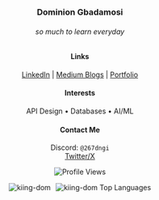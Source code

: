 <div align="center">

  <h3>Dominion Gbadamosi</h3>
  <h6>so much to learn everyday</h6>


  <!-- Links -->
  <h4>Links</h4>
  <p>
    <a href="https://www.linkedin.com/dominion-gbadamosi" target="_blank">LinkedIn</a> | 
    <a href="https://medium.com/@dngi267" target="_blank">Medium Blogs</a> | 
    <a href="https://dominion-gbadamosi.xyz/" target="_blank">Portfolio</a>
  </p>

  <!-- Interests -->
  <h4>Interests</h4>
  <p>API Design • Databases • AI/ML</p>

  <!-- Contact Me -->
  <h4>Contact Me</h4>
  <p>
    Discord: <code>@267dngi</code> <br />
    <a href="https://www.x.com/_dngi" target="_blank">Twitter/X</a>
  </p>
  
  <!-- Profile Views Badge -->
  <p>
    <img src="https://komarev.com/ghpvc/?username=kiing-dom&color=000000" alt="Profile Views" />
  </p>

  <!-- GitHub Stats -->
  <div style="display: flex; justify-content: center; gap: 10px; flex-wrap: wrap;">
    <img src="https://github-readme-stats.vercel.app/api?username=kiing-dom&show_icons=true&rank_icon=github&locale=en&theme=dracula&hide_title=true&hide_rank=true&card_width=300" alt="kiing-dom" />
    <img src="https://github-readme-stats.vercel.app/api/top-langs/?username=kiing-dom&layout=compact&hide_border=true&langs_count=6&show_icons=true&hide=Jupyter%20Notebook,HTML,CSS&theme=dracula&card_width=300" alt="kiing-dom Top Languages" />
  </div>

</div>
